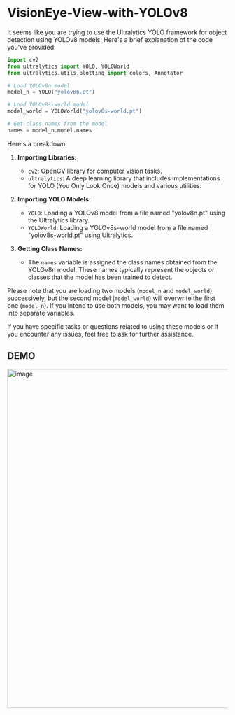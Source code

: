 ﻿# VisionEye-View-with-YOLOv8


It seems like you are trying to use the Ultralytics YOLO framework for object detection using YOLOv8 models. Here's a brief explanation of the code you've provided:

```python
import cv2
from ultralytics import YOLO, YOLOWorld
from ultralytics.utils.plotting import colors, Annotator

# Load YOLOv8n model
model_n = YOLO("yolov8n.pt")

# Load YOLOv8s-world model
model_world = YOLOWorld("yolov8s-world.pt")

# Get class names from the model
names = model_n.model.names
```

Here's a breakdown:

1. **Importing Libraries:**
   - `cv2`: OpenCV library for computer vision tasks.
   - `ultralytics`: A deep learning library that includes implementations for YOLO (You Only Look Once) models and various utilities.

2. **Importing YOLO Models:**
   - `YOLO`: Loading a YOLOv8 model from a file named "yolov8n.pt" using the Ultralytics library.
   - `YOLOWorld`: Loading a YOLOv8s-world model from a file named "yolov8s-world.pt" using Ultralytics.

3. **Getting Class Names:**
   - The `names` variable is assigned the class names obtained from the YOLOv8n model. These names typically represent the objects or classes that the model has been trained to detect.

Please note that you are loading two models (`model_n` and `model_world`) successively, but the second model (`model_world`) will overwrite the first one (`model_n`). If you intend to use both models, you may want to load them into separate variables.

If you have specific tasks or questions related to using these models or if you encounter any issues, feel free to ask for further assistance.

## DEMO

<img width="775" alt="image" src="https://github.com/gamalahmed3265/VisionEye-View-with-YOLOv8/assets/75225936/afa7682b-5ddd-4673-8252-b0c2ff1e98e8">
